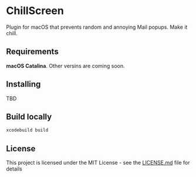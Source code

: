 # ChillScreen

Plugin for macOS that prevents random and annoying Mail popups. Make it chill.

## Requirements

**macOS Catalina**. Other versins are coming soon.

## Installing

TBD

## Build locally

```bash
xcodebuild build
```

## License

This project is licensed under the MIT License - see the [LICENSE.md](LICENSE.md) file for details
